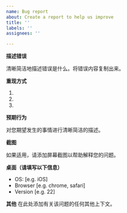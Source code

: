 ```yaml
---
name: Bug report
about: Create a report to help us improve
title: ''
labels: ''
assignees: ''

---
```


**描述错误**

清晰简洁地描述错误是什么。将错误内容复制出来。

**重现方式**

1.

2.

3.

**预期行为**

对您期望发生的事情进行清晰简洁的描述。


**截图**

如果适用，请添加屏幕截图以帮助解释您的问题。


**桌面（请填写以下信息）**

 - OS: [e.g. iOS]
 - Browser [e.g. chrome, safari]
 - Version [e.g. 22]


**其他**
在此处添加有关该问题的任何其他上下文。
